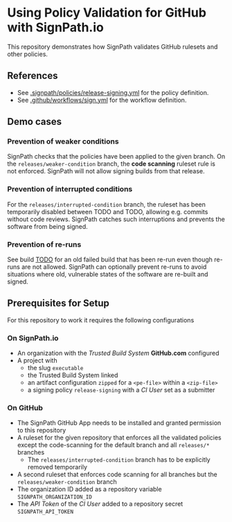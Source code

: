 # Using Policy Validation for GitHub with SignPath.io

This repository demonstrates how SignPath validates GitHub rulesets and other policies.

## References 
* See [.signpath/policies/release-signing.yml](.signpath/policies/executable/release-signing.yml) for the policy definition.
* See [.github/workflows/sign.yml](.github/workflows/sign.yml) for the workflow definition.

## Demo cases

### Prevention of weaker conditions
SignPath checks that the policies have been applied to the given branch. On the `releases/weaker-condition` branch, the **code scanning** ruleset rule is not enforced. SignPath will not allow signing builds from that release.

### Prevention of interrupted conditions
For the `releases/interrupted-condition` branch, the ruleset has been temporarily disabled between TODO and TODO, allowing e.g. commits without code reviews. SignPath catches such interruptions and prevents the software from being signed.

### Prevention of re-runs
See build [TODO](TODO) for an old failed build that has been re-run even though re-runs are not allowed. SignPath can optionally prevent re-runs to avoid situations where old, vulnerable states of the software are re-built and signed.

## Prerequisites for Setup

For this repository to work it requires the following configurations

### On SignPath.io

* An organization with the *Trusted Build System* **GitHub.com** configured
* A project with 
  * the slug `executable`
  * the Trusted Build System linked
  * an artifact configuration `zipped` for a `<pe-file>` within a `<zip-file>`
  * a signing policy `release-signing` with a *CI User* set as a submitter

### On GitHub

* The SignPath GitHub App needs to be installed and granted permission to this repository
* A ruleset for the given repository that enforces all the validated policies except the code-scanning for the default branch and all `releases/*` branches
  * The `releases/interrupted-condition` branch has to be explicitly removed temporarily
* A second ruleset that enforces code scanning for all branches but the `releases/weaker-condition` branch
* The organization ID added as a repository variable `SIGNPATH_ORGANIZATION_ID`
* The *API Token* of the *CI User* added to a repository secret `SIGNPATH_API_TOKEN`
